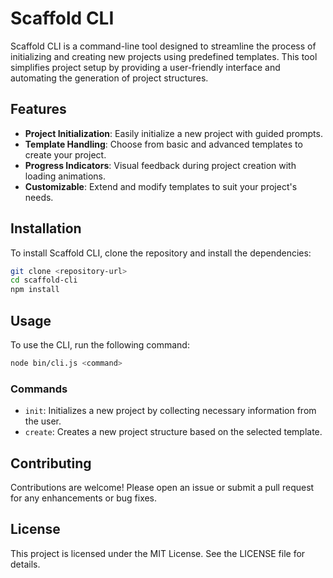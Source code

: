 # Scaffold CLI

Scaffold CLI is a command-line tool designed to streamline the process of initializing and creating new projects using predefined templates. This tool simplifies project setup by providing a user-friendly interface and automating the generation of project structures.

## Features

- **Project Initialization**: Easily initialize a new project with guided prompts.
- **Template Handling**: Choose from basic and advanced templates to create your project.
- **Progress Indicators**: Visual feedback during project creation with loading animations.
- **Customizable**: Extend and modify templates to suit your project's needs.

## Installation

To install Scaffold CLI, clone the repository and install the dependencies:

```bash
git clone <repository-url>
cd scaffold-cli
npm install
```

## Usage

To use the CLI, run the following command:

```bash
node bin/cli.js <command>
```

### Commands

- `init`: Initializes a new project by collecting necessary information from the user.
- `create`: Creates a new project structure based on the selected template.

## Contributing

Contributions are welcome! Please open an issue or submit a pull request for any enhancements or bug fixes.

## License

This project is licensed under the MIT License. See the LICENSE file for details.
